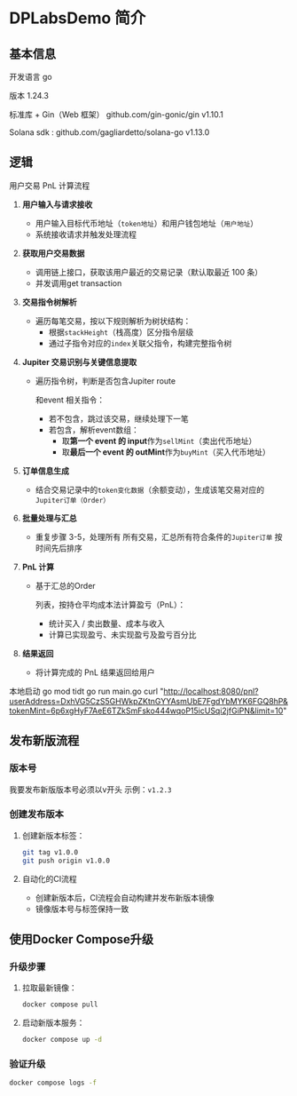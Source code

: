 # DPLabsDemo 简介

## 基本信息

开发语言 go

版本 1.24.3

标准库 + Gin（Web 框架） github.com/gin-gonic/gin v1.10.1

Solana sdk : github.com/gagliardetto/solana-go v1.13.0

## 逻辑

用户交易 PnL 计算流程

1. **用户输入与请求接收**

   - 用户输入目标代币地址（`token地址`）和用户钱包地址（`用户地址`）
   - 系统接收请求并触发处理流程

2. **获取用户交易数据**

   - 调用链上接口，获取该用户最近的交易记录（默认取最近 100 条）
   - 并发调用get transaction

3. **交易指令树解析**

   - 遍历每笔交易，按以下规则解析为树状结构：
     - 根据`stackHeight`（栈高度）区分指令层级
     - 通过子指令对应的`index`关联父指令，构建完整指令树

4. **Jupiter 交易识别与关键信息提取**

   - 遍历指令树，判断是否包含Jupiter route

     和event 相关指令：

     - 若不包含，跳过该交易，继续处理下一笔
     - 若包含，解析event数组：
       - 取**第一个 event 的 input**作为`sellMint`（卖出代币地址）
       - 取**最后一个 event 的 outMint**作为`buyMint`（买入代币地址）

5. **订单信息生成**

   - 结合交易记录中的`token变化数据`（余额变动），生成该笔交易对应的`Jupiter订单（Order）`

6. **批量处理与汇总**

   - 重复步骤 3-5，处理所有 所有交易，汇总所有符合条件的`Jupiter订单`
     按时间先后排序

7. **PnL 计算**

   - 基于汇总的Order

     列表，按持仓平均成本法计算盈亏（PnL）：

     - 统计买入 / 卖出数量、成本与收入
     - 计算已实现盈亏、未实现盈亏及盈亏百分比

8. **结果返回**

   - 将计算完成的 PnL 结果返回给用户

本地启动
go mod tidt
go run main.go
curl "<http://localhost:8080/pnl?userAddress=DxhVG5CzS5GHWkpZKtnGYYAsmUbE7FgdYbMYK6FGQ8hP&tokenMint=6p6xgHyF7AeE6TZkSmFsko444wqoP15icUSqi2jfGiPN&limit=10>"

## 发布新版流程

### 版本号

我要发布新版版本号必须以v开头
示例：`v1.2.3`

### 创建发布版本

1. 创建新版本标签：

   ```bash
   git tag v1.0.0
   git push origin v1.0.0
   ```

2. 自动化的CI流程
   - 创建新版本后，CI流程会自动构建并发布新版本镜像
   - 镜像版本号与标签保持一致

## 使用Docker Compose升级

### 升级步骤

1. 拉取最新镜像：

   ```bash
   docker compose pull
   ```

2. 启动新版本服务：

   ```bash
   docker compose up -d
   ```

### 验证升级

```bash
docker compose logs -f
```
